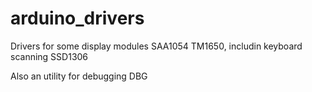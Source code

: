 # arduino_drivers
Drivers for some display modules
SAA1054
TM1650, includin keyboard scanning
SSD1306

Also an utility for debugging
DBG

